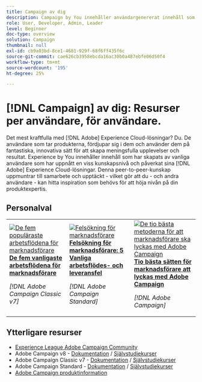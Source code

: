 ```yaml
---
title: Campaign av dig
description: Campaign by You innehåller användargenererat innehåll som skapats av användare som har uppnått en viss kunskapsnivå och som påverkar med sina kunskaper om Adobe Campaign.
role: User, Developer, Admin, Leader
level: Beginner
doc-type: overview
solution: Campaign
thumbnail: null
exl-id: cb9a03bd-8ce1-4681-929f-68f6ff435f6c
source-git-commit: cae626cb3958ebcda16ac30b0a487ebfe06d50f4
workflow-type: tm+mt
source-wordcount: '195'
ht-degree: 25%

---
```


# [!DNL Campaign] av dig: Resurser per användare, för användare.

Det mest kraftfulla med [!DNL Adobe] Experience Cloud-lösningar? Du. De användare som tar produkterna, fördjupar sig i dem och använder dem på fantastiska, innovativa sätt för att skapa meningsfulla upplevelser och resultat. Experience by You innehåller innehåll som har skapats av vanliga användare som har uppnått en viss kunskapsnivå och påverkat sina [!DNL Adobe] Experience Cloud-lösningar. Denna peer-to-peer-kunskap uppmuntrar till samarbete och upptäckt - vilket gör att du - och andra användare - kan hitta inspiration som behövs för att höja nivån på din produktexpertis.

<div id="recs-overview-body-1"></div>
<div id="recs-overview-body-2"></div>
<div id="recs-overview-body-3"></div>
<div id="recs-overview-body-4"></div>
<div id="recs-overview-body-5"></div>
<div id="recs-overview-body-6"></div>

<div id="staff-picks-section">

## Personalval

<table>
<tr>
  <td>
    <a href="/help/campaign/ac-v7/workflow-best-practices-for-marketers.md">
      <img alt="De fem populäraste arbetsflödena för marknadsförare" src="https://video.tv.adobe.com/v/3410837?format=jpeg" />
    </a>
    <div>
      <a href="/help/campaign/ac-v7/workflow-best-practices-for-marketers.md">
    <strong> De fem vanligaste arbetsflödena för marknadsförare </strong>
    </a>
    </div>
    <p>
    <em>[!DNL Adobe Campaign Classic v7]</em>
    <p>
  </td>
  <td>
    <a href="/help/campaign/acs/troubleshooting-for-marketers.md">
      <img alt="Felsökning för marknadsförare" src="https://cdn.experienceleague.adobe.com/thumb/docs-campaign.png" />
    </a>
    <div>
      <a href="/help/campaign/acs/troubleshooting-for-marketers.md">
    <strong> Felsökning för marknadsförare: 5 Vanliga arbetsflödes- och leveransfel </strong>
    </a>
    </div>
    <p>
    <em>[!DNL Adobe Campaign Standard]</em>
    <p>
  </td>
  <td>
    <a href="/help/campaign/10-best-practices-for-marketers.md">
      <img alt="De tio bästa metoderna för att marknadsförare ska lyckas med Adobe Campaign" src="https://cdn.experienceleague.adobe.com/thumb/docs-campaign.png" />
    </a>
    <div>
      <a href="/help/campaign/10-best-practices-for-marketers.md">
    <strong>Tio bästa sätten för marknadsförare att lyckas med Adobe Campaign</strong>
    </a>
    </div>
    <p>
    <em>[!DNL Adobe Campaign]</em>
    <p>
  </td>
</tr>
</table>

</div>

## Ytterligare resurser

* [Experience League Adobe Campaign Community](https://experienceleaguecommunities.adobe.com/t5/adobe-analytics/ct-p/adobe-analytics-community)
* Adobe Campaign v8 - [Dokumentation](https://experienceleague.adobe.com/docs/campaign-v8.html?lang=sv) / [Självstudiekurser](https://experienceleague.adobe.com/docs/campaign-learn/tutorials/overview.html)
* Adobe Campaign Classic v7 - [Dokumentation](https://experienceleague.adobe.com/docs/campaign-classic.html) / [Självstudiekurser](https://experienceleague.adobe.com/docs/campaign-classic-learn/tutorials/overview.html?lang=sv)
* Adobe Campaign Standard - [Dokumentation](https://experienceleague.adobe.com/docs/campaign-standard.html) / [Självstudiekurser](https://experienceleague.adobe.com/docs/campaign-standard-learn/tutorials/overview.html?lang=sv)
* [Adobe Campaign produktinformation](https://business.adobe.com/products/campaign/adobe-campaign.html)
